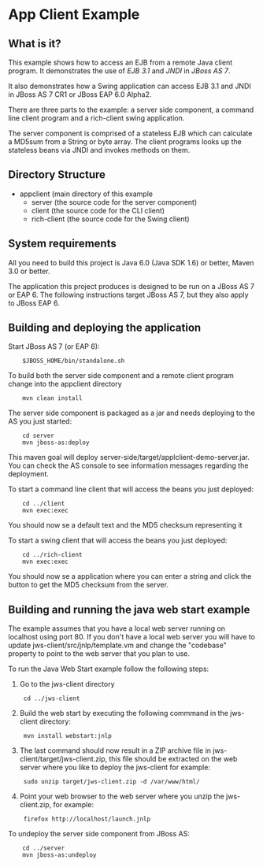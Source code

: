 App Client Example
=========================

What is it?
-----------

This example shows how to access an EJB from a remote Java client program. It
demonstrates the use of *EJB 3.1* and *JNDI* in *JBoss AS 7*.

It also demonstrates how a Swing application can access EJB 3.1 and JNDI in JBoss AS 7 CR1 or JBoss EAP 6.0 Alpha2.

There are three parts to the example: a server side component, a command line client program and a
rich-client swing application. 

The server component is comprised of a stateless EJB which can calculate a MD5sum from a String or byte array. 
The client programs looks up the stateless beans via JNDI and invokes methods on them.


Directory Structure
-----------

- appclient (main directory of this example
	- server (the source code for the server component)
	- client (the source code for the CLI client)
	- rich-client (the source code for the Swing client)

System requirements
-------------------

All you need to build this project is Java 6.0 (Java SDK 1.6) or better, Maven 3.0 or better.

The application this project produces is designed to be run on a JBoss AS 7 or EAP 6.
The following instructions target JBoss AS 7, but they also apply to JBoss EAP 6.

Building and deploying the application
-------------------------

Start JBoss AS 7 (or EAP 6):

        $JBOSS_HOME/bin/standalone.sh

To build both the server side component and a remote client program change into the appclient directory

        mvn clean install

The server side component is packaged as a jar and needs deploying to the AS you just started:

        cd server
        mvn jboss-as:deploy

This maven goal will deploy server-side/target/applclient-demo-server.jar. You can check the AS
console to see information messages regarding the deployment.

To start a command line client that will access the beans you just deployed:

        cd ../client
        mvn exec:exec

You should now se a default text and the MD5 checksum representing it

To start a swing client that will access the beans you just deployed:

        cd ../rich-client
        mvn exec:exec

You should now se a application where you can enter a string and click the button to get the MD5 checksum from the server.


Building and running the java web start example
------------------------
The example assumes that you have a local web server running on localhost using port 80. If you don't have a local web server 
you will have to update jws-client/src/jnlp/template.vm and change the "codebase" property to point to the web server that you plan to use.

To run the Java Web Start example follow the following steps:

1. Go to the jws-client directory

        cd ../jws-client

2. Build the web start by executing the following commmand in the jws-client directory:
	
        mvn install webstart:jnlp

3. The last command should now result in a ZIP archive file in jws-client/target/jws-client.zip, 
this file should be extracted on the web server where you like to deploy the jws-client for example:

        sudo unzip target/jws-client.zip -d /var/www/html/

4. Point your web browser to the web server where you unzip the jws-client.zip, for example:

        firefox http://localhost/launch.jnlp
	


To undeploy the server side component from JBoss AS:

        cd ../server
        mvn jboss-as:undeploy



